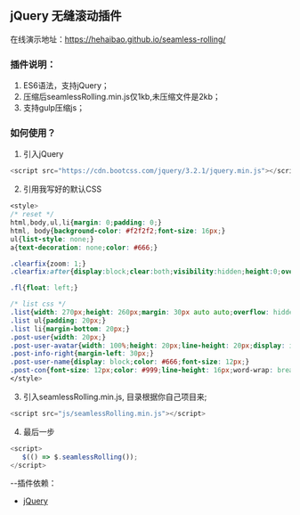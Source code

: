 ## jQuery 无缝滚动插件

在线演示地址：https://hehaibao.github.io/seamless-rolling/

### 插件说明：

1. ES6语法，支持jQuery；
2. 压缩后seamlessRolling.min.js仅1kb,未压缩文件是2kb；
3. 支持gulp压缩js；

### 如何使用？

1. 引入jQuery

```javascript
<script src="https://cdn.bootcss.com/jquery/3.2.1/jquery.min.js"></script>
```

2. 引用我写好的默认CSS

```css
<style>
/* reset */
html,body,ul,li{margin: 0;padding: 0;}
html, body{background-color: #f2f2f2;font-size: 16px;}
ul{list-style: none;}
a{text-decoration: none;color: #666;}

.clearfix{zoom: 1;}
.clearfix:after{display:block;clear:both;visibility:hidden;height:0;overflow:hidden;content:".";}

.fl{float: left;}

/* list css */
.list{width: 270px;height: 260px;margin: 30px auto auto;overflow: hidden;background-color: #fff;}
.list ul{padding: 20px;}
.list li{margin-bottom: 20px;}
.post-user{width: 20px;}
.post-user-avatar{width: 100%;height: 20px;line-height: 20px;display: inline-block;border-radius: 50%;margin-right: 6px;vertical-align: middle;}
.post-info-right{margin-left: 30px;}
.post-user-name{display: block;color: #666;font-size: 12px;}
.post-con{font-size: 12px;color: #999;line-height: 16px;word-wrap: break-word;}
</style>
```

3. 引入seamlessRolling.min.js, 目录根据你自己项目来;

```javascript
<script src="js/seamlessRolling.min.js"></script>
```

4. 最后一步

```javascript
<script>
   $(() => $.seamlessRolling());
</script>
```


--插件依赖：

* [jQuery](http://jquery.com/)
